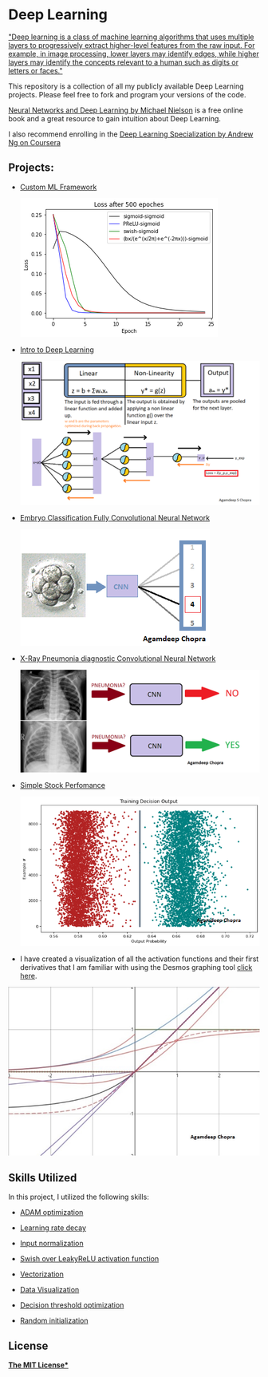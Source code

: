 # Deep Learning
["Deep learning is a class of machine learning algorithms that uses multiple layers to progressively extract higher-level features from the raw input. For example, in image processing, lower layers may identify edges, while higher layers may identify the concepts relevant to a human such as digits or letters or faces."](https://en.wikipedia.org/wiki/Deep_learning)

This repository is a collection of all my publicly available Deep Learning projects. Please feel free to fork and program your versions of the code.

[Neural Networks and Deep Learning by Michael Nielson](http://neuralnetworksanddeeplearning.com/index.html) is a free online book and a great resource to gain intuition about Deep Learning.

I also recommend enrolling in the [Deep Learning Specialization by Andrew Ng on Coursera](https://www.coursera.org/specializations/deep-learning?utm_source=deeplearningai&utm_medium=institutions&utm_campaign=WebsiteCoursesDLSTopButton)

## Projects:
* [Custom ML Framework](https://github.com/AgamChopra/deep-learning/tree/master/RingoML%20(Custom%20Framework))

  ![ex](https://github.com/AgamChopra/deep-learning/blob/master/Intro%20to%20Deep%20Learning/01_Lecture_1_Intro_to_Deep_Learning/images/activation%20perfomance%20for%20artificial%20data%20ep500.png?raw=true)
  
* [Intro to Deep Learning](https://github.com/AgamChopra/deep-learning/tree/master/Intro%20to%20Deep%20Learning/)

  ![L1 F1](https://github.com/AgamChopra/deep-learning/blob/master/Intro%20to%20Deep%20Learning/01_Lecture_1_Intro_to_Deep_Learning/images/Figure%201.1.png)

* [Embryo Classification Fully Convolutional Neural Network](https://github.com/AgamChopra/deep-learning/tree/master/Embryo%20Classification)

  ![Embryo CNN](https://github.com/AgamChopra/deep-learning/blob/master/Embryo%20Classification/assets/Embryo%20Grading.png?raw=true)
  
* [X-Ray Pneumonia diagnostic Convolutional Neural Network](https://github.com/AgamChopra/deep-learning/tree/master/X-Ray%20Pneumonia%20diagnostic%20CNN)

  ![XrPdCNN](https://github.com/AgamChopra/deep-learning/raw/master/X-Ray%20Pneumonia%20diagnostic%20CNN/img/pnyn.png?raw=true)
  
* [Simple Stock Perfomance](https://github.com/AgamChopra/deep-learning/tree/master/Simple%20stock%20perfomance%20predictor)

  ![learning decision boundry](https://github.com/AgamChopra/deep-learning/blob/master/Simple%20stock%20perfomance%20predictor/img/train_decision.png?raw=true)

* I have created a visualization of all the activation functions and their first derivatives that I am familiar with using the Desmos graphing tool [click here](https://www.desmos.com/calculator/altncvpktu).

![network](https://github.com/AgamChopra/deep-learning/blob/master/assets/img/desmos_activation.jpg?raw=true)

 
## Skills Utilized
In this project, I utilized the following skills: 

* [ADAM optimization](https://arxiv.org/pdf/1412.6980.pdf)

* [Learning rate decay](https://arxiv.org/pdf/1908.01878.pdf)

* [Input normalization](https://towardsdatascience.com/why-data-should-be-normalized-before-training-a-neural-network-c626b7f66c7d)

* [Swish over LeakyReLU](https://arxiv.org/pdf/1710.05941.pdf)[ activation function](https://arxiv.org/pdf/1901.02671.pdf)

* [Vectorization](https://towardsdatascience.com/what-is-vectorization-in-machine-learning-6c7be3e4440a)

* [Data Visualization](https://towardsdatascience.com/introduction-to-data-visualization-in-python-89a54c97fbed)

* [Decision threshold optimization](https://machinelearningmastery.com/threshold-moving-for-imbalanced-classification/)

* [Random initialization](https://towardsdatascience.com/weight-initialization-techniques-in-neural-networks-26c649eb3b78)


## License

**[The MIT License*](https://github.com/AgamChopra/deep-learning/blob/master/LICENSE.md)**
